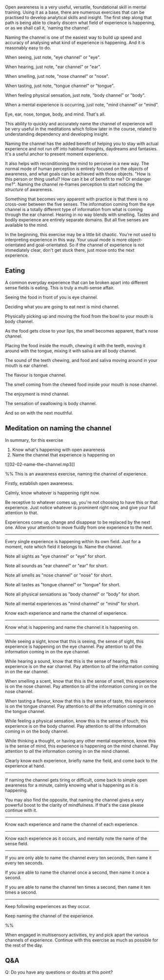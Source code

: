 Open awareness is a very useful, versatile, foundational skill in mental training. Using it as a base, there are numerous exercises that can be practised to develop analytical skills and insight. The first step along that path is being able to clearly discern what field of experience is happening, or as we shall call it, 'naming the channel'.

Naming the channel is one of the easiest way to build up speed and accuracy of analysing what kind of experience is happening. And it is reasonably easy to do.

When seeing, just note, "eye channel" or "eye".

When hearing, just note, "ear channel" or "ear".

When smelling, just note, "nose channel" or "nose".

When tasting, just note, "tongue channel" or "tongue".

When feeling physical sensation, just note, "body channel" or "body".

When a mental experience is occurring, just note, "mind channel" or "mind".

Eye, ear, nose, tongue, body, and mind. That's all.

This ability to quickly and accurately name the channel of experience will be very useful in the meditations which follow later in the course, related to understanding dependency and developing insight.

Naming the channel has the added benefit of helping you to stay with actual experience and not run off into habitual thoughts, daydreams and fantasies. It's a useful anchor to present moment experience.

It also helps with reconditioning the mind to perceive in a new way. The normal mode of human perception is entirely focused on the *objects* of awareness, and what goals can be achieved with those objects. "How is this person or thing useful? How can it be of benefit to me? Or endanger me?". Naming the channel re-frames perception to start noticing the *structure* of awareness.

Something that becomes very apparent with practice is that there is no cross-over between the five senses. The information coming from the eye channel is a totally different type of information from what is coming through the ear channel. Hearing in no way blends with smelling. Tastes and bodily experience are entirely separate domains. But all five senses are available to the mind.

In the beginning, this exercise may be a little bit chaotic. You're not used to interpreting experience in this way. Your usual mode is more object-orientated and goal-orientated. So if the channel of experience is not immediately clear, don't get stuck there, just move onto the next experience.

## Eating
A common everyday experience that can be broken apart into different sense fields is eating. This is truly a multi-sense affair.

Seeing the food in front of you is eye channel.

Deciding what you are going to eat next is mind channel.

Physically picking up and moving the food from the bowl to your mouth is body channel.

As the food gets close to your lips, the smell becomes apparent, that's nose channel.

Placing the food inside the mouth, chewing it with the teeth, moving it around with the tongue, mixing it with saliva are all body channel.

The sound of the teeth chewing, and food and saliva moving around in your mouth is ear channel.

The flavour is tongue channel.

The smell coming from the chewed food inside your mouth is nose channel.

The enjoyment is mind channel.

The sensation of swallowing is body channel.

And so on with the next mouthful.

## Meditation on naming the channel

In summary, for this exercise

1. Know what's happening with open awareness
2. Name the channel that experience is happening on

![[02-02-name-the-channel.mp3]]

%%
This is an awareness exercise, naming the channel of experience.

Firstly, establish open awareness.

Calmly, know whatever is happening right now.

Be receptive to whatever comes up, you're not choosing to have this or that experience. Just notice whatever is prominent right now, and give your full attention to that.

Experiences come up, change and disappear to be replaced by the next one. Allow your attention to move fluidly from one experience to the next.

---
Every single experience is happening within its own field. Just for a moment, note which field it belongs to. Name the channel.

Note all sights as "eye channel" or "eye" for short.

Note all sounds as "ear channel" or "ear" for short.

Note all smells as "nose channel" or "nose" for short.

Note all tastes as "tongue channel" or "tongue" for short.

Note all physical sensations as "body channel" or "body" for short.

Note all mental experiences as "mind channel" or "mind" for short.

Know each experience and name the channel of experience.

---
Know what is happening and name the channel it is happening on.

---
While seeing a sight, know that this is seeing, the sense of sight, this experience is happening on the eye channel. Pay attention to *all* the information coming in on the eye channel.

While hearing a sound, know that this is the sense of hearing, this experience is on the ear channel. Pay attention to *all* the information coming in on the ear channel.

When smelling a scent, know that this is the sense of smell, this experience is on the nose channel. Pay attention to *all* the information coming in on the nose channel.

When tasting a flavour, know that this is the sense of taste, this experience is on the tongue channel. Pay attention to *all* the information coming in on the tongue channel.

While feeling a physical sensation, know this is the sense of touch, this experience is on the body channel. Pay attention to *all* the information coming in on the body channel.

While thinking a thought, or having any other mental experience, know this is the sense of mind, this experience is happening on the mind channel. Pay attention to *all* the information coming in on the mind channel.

Clearly know each experience, briefly name the field, and come back to the experience at hand.

---
If naming the channel gets tiring or difficult, come back to simple open awareness for a minute, calmly knowing what is happening as it is happening.

You may also find the opposite, that naming the channel gives a very powerful boost to the clarity of mindfulness. If that's the case please continue with it.

---
Know each experience and name the channel of each experience.

---
Know each experience as it occurs, and mentally note the name of the sense field.

---
If you are only able to name the channel every ten seconds, then name it every ten seconds.

If you are able to name the channel once a second, then name it once a second.

If you are able to name the channel ten times a second, then name it ten times a second.

---
Keep following experiences as they occur.

Keep naming the channel of the experience.

%%

When engaged in multisensory activities, try and pick apart the various channels of experience. Continue with this exercise as much as possible for the rest of the day.

## Q&A

Q: Do you have any questions or doubts at this point?
